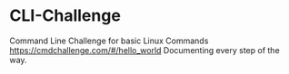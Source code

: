 # CLI-Challenge
Command Line Challenge for basic Linux Commands
https://cmdchallenge.com/#/hello_world
Documenting every step of the way.
